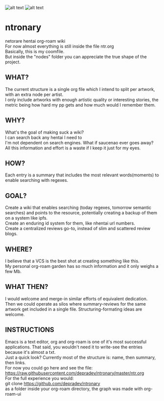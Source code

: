 ![alt text](https://files.catbox.moe/eg1bec.png)
![alt text](https://files.catbox.moe/b2fsk8.png)

# ntronary
netorare hentai org-roam wiki  
For now almost everything is still inside the file ntr.org  
Basically, this is my coomfile.  
But inside the "nodes" folder you can appreciate the true shape of the project.  
## WHAT?
The current structure is a single org file which I intend to split per artwork, with an extra node per artist.  
I only include artworks with enough artistic quality or interesting stories, the metric being how hard my pp gets and how much would I remember them.  
## WHY?
What's the goal of making suck a wiki?  
I can search back any hentai I need to  
I'm not dependent on search engines. What if saucenao ever goes away?  
All this information and effort is a waste if I keep it just for my eyes.
## HOW?
Each entry is a summary that includes the most relevant words(moments) to enable searching with regexes.  
## GOAL?
Create a wiki that enables searching (today regexes, tomorrow semantic searches) and points to the resource, potentially creating a backup of them on a system like ipfs.  
Create an enduring id system for them, like nhentai url numbers.  
Create a centralized reviews go-to, instead of slim and scattered review blogs.  
## WHERE?
I believe that a VCS is the best shot at creating something like this.  
My personal org-roam garden has so much information and it only weighs a few Mb.  
## WHAT THEN?
I would welcome and merge-in similar efforts of equivalent dedication.  
Then we could operate as silos where summary-reviews for the same artwork get included in a single file.
Structuring-formating ideas are welcome.
## INSTRUCTIONS
Emacs is a text editor, org and org-roam is one of it's most successful applications. That said, you wouldn't need it to write-see the entries because it's almost a txt.  
Just a quick look? Currently most of the structure is: name, then summary, then links.  
For now you could go here and see the file: 
https://raw.githubusercontent.com/depradev/ntronary/master/ntr.org  
For the full experience you would:  
git clone https://github.com/depradev/ntronary  
as a folder inside your org-roam directory, the graph was made with org-roam-ui
